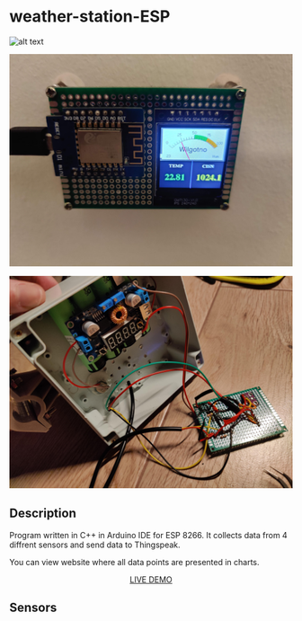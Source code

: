# weather-station-ESP
 
![alt text](https://github.com/Mac-lucky/weather-station-ESP/blob/main/images/GIF.gif?raw=true)

![alt text](https://github.com/Mac-lucky/weather-station-ESP/blob/main/images/home.jpg?raw=true)

![alt text](https://github.com/Mac-lucky/weather-station-ESP/blob/main/images/outside-open.jpg?raw=true)

## Description

Program written in C++ in Arduino IDE for ESP 8266. It collects data from 4 diffrent sensors and send data to Thingspeak.

You can view website where all data points are presented in charts.

<p align="center"><a href="https://thirsty-roentgen-9a0bb2.netlify.app/">LIVE DEMO</a></p>

## Sensors
